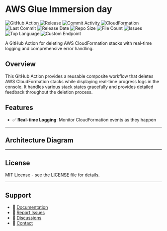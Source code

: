 # AWS Glue Immersion day

![GitHub Action](https://img.shields.io/badge/GitHub-Action-blue?logo=github)&nbsp;![Release](https://github.com/subhamay-bhattacharyya/0211-glue-cft/actions/workflows/release.yaml/badge.svg)&nbsp;![Commit Activity](https://img.shields.io/github/commit-activity/t/subhamay-bhattacharyya/0211-glue-cft)&nbsp;![CloudFormation](https://img.shields.io/badge/AWS-CloudFormation-orange?logo=amazonaws)&nbsp;![Last Commit](https://img.shields.io/github/last-commit/subhamay-bhattacharyya/0211-glue-cft)&nbsp;![Release Date](https://img.shields.io/github/release-date/subhamay-bhattacharyya/0211-glue-cft)&nbsp;![Repo Size](https://img.shields.io/github/repo-size/subhamay-bhattacharyya/0211-glue-cft)&nbsp;![File Count](https://img.shields.io/github/directory-file-count/subhamay-bhattacharyya/0211-glue-cft)&nbsp;![Issues](https://img.shields.io/github/issues/subhamay-bhattacharyya/0211-glue-cft)&nbsp;![Top Language](https://img.shields.io/github/languages/top/subhamay-bhattacharyya/0211-glue-cft)&nbsp;![Custom Endpoint](https://img.shields.io/endpoint?url=https://gist.githubusercontent.com/bsubhamay/e6cb872c1e958281824a2d7d587fe2b5/raw/0211-glue-cft.json?)


A GitHub Action for deleting AWS CloudFormation stacks with real-time logging and comprehensive error handling.

## Overview

This GitHub Action provides a reusable composite workflow that deletes AWS CloudFormation stacks while displaying real-time progress logs in the console. It handles various stack states gracefully and provides detailed feedback throughout the deletion process.

## Features

- ✅ **Real-time Logging**: Monitor CloudFormation events as they happen

---

## Architecture Diagram


---

## License

MIT License - see the [LICENSE](LICENSE) file for details.

---

## Support

- 📖 [Documentation](https://github.com/subhamay-bhattacharyya/0211-glue-cft/wiki)
- 🐛 [Report Issues](https://github.com/subhamay-bhattacharyya/0211-glue-cft/issues)
- 💬 [Discussions](https://github.com/subhamay-bhattacharyya/0211-glue-cft/discussions)
- 📧 [Contact](mailto:support@subhamay.aws@gmail.com)